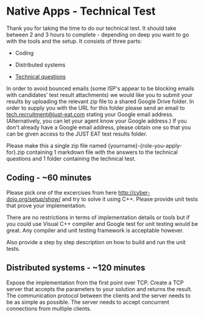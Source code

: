 # **Native Apps - Technical Test**

Thank you for taking the time to do our technical test. It should take between 2 and 3 hours to complete - depending on deep you want to go with the tools and the setup. It consists of three parts:

* Coding

* Distributed systems

* [Technical questions](Senior.Developer.Questions.md)

In order to avoid bounced emails (some ISP's appear to be blocking emails with candidates' test result attachments) we would like you to submit your results by uploading the relevant zip file to a shared Google Drive folder. In order to supply you with the URL for this folder please send an email to tech.recruitment@just-eat.com stating your Google email address. (Alternatively, you can let your agent know your Google address.) If you don't already have a Google email address, please obtain one so that you can be given access to the JUST EAT test results folder. 

Please make this a single zip file named {yourname}-{role-you-apply-for}.zip containing 1 markdown file with the answers to the technical questions and 1 folder containing the technical test.

## Coding - ~60 minutes

Please pick one of the excercises from here http://cyber-dojo.org/setup/show/ and try to solve it using C++. Please provide unit tests that prove your implementation.

There are no restrictions in terms of implementation details or tools but if you could use Visual C++ compiler and Google test for unit testing would be great. Any compiler and unit testing framework is acceptable however.

Also provide a step by step description on how to build and run the unit tests.

## Distributed systems - ~120 minutes

Expose the implementation from the first point over TCP. Create a TCP server that accepts the parameters to your solution and returns the result. The communication protocol between the clients and the server needs to be as simple as possible. The server needs to accept concurrent connections from multiple clients.


